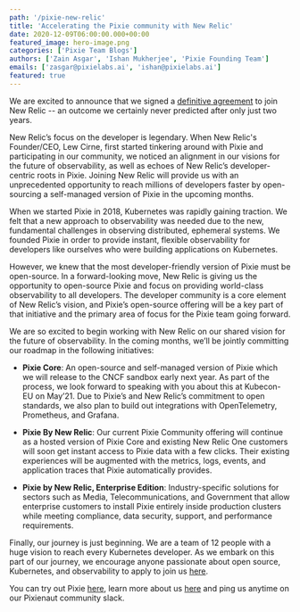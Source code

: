 ```yaml
---
path: '/pixie-new-relic'
title: 'Accelerating the Pixie community with New Relic'
date: 2020-12-09T06:00:00.000+00:00
featured_image: hero-image.png
categories: ['Pixie Team Blogs']
authors: ['Zain Asgar', 'Ishan Mukherjee', 'Pixie Founding Team']
emails: ['zasgar@pixielabs.ai', 'ishan@pixielabs.ai']
featured: true
---
```

We are excited to announce that we signed a [definitive agreement](http://blog.newrelic.com/product-news/pixie-developer-first-observability) to join New Relic -- an outcome we certainly never predicted after only just two years.

New Relic’s focus on the developer is legendary. When New Relic's Founder/CEO, Lew Cirne, first started tinkering around with Pixie and participating in our community, we noticed an alignment in our visions for the future of observability, as well as echoes of New Relic’s developer-centric roots in Pixie. Joining New Relic will provide us with an unprecedented opportunity to reach millions of developers faster by open-sourcing a self-managed version of Pixie in the upcoming months.

When we started Pixie in 2018, Kubernetes was rapidly gaining traction. We felt that a new approach to observability was needed due to the new, fundamental challenges in observing distributed, ephemeral systems. We founded Pixie in order to provide instant, flexible observability for developers like ourselves who were building applications on Kubernetes.

However, we knew that the most developer-friendly version of Pixie must be open-source. In a forward-looking move, New Relic is giving us the opportunity to open-source Pixie and focus on providing world-class observability to all developers. The developer community is a core element of New Relic’s vision, and Pixie’s open-source offering will be a key part of that initiative and the primary area of focus for the Pixie team going forward.

We are so excited to begin working with New Relic on our shared vision for the future of observability. In the coming months, we’ll be jointly committing our roadmap in the following initiatives:

* **Pixie Core**: An open-source and self-managed version of Pixie which we will release to the CNCF sandbox early next year. As part of the process, we look forward to speaking with you about this at Kubecon-EU on May’21. Due to Pixie’s and New Relic’s commitment to open standards, we also plan to build out integrations with OpenTelemetry, Prometheus, and Grafana.

* **Pixie By New Relic**: Our current Pixie Community offering will continue as a hosted version of Pixie Core and existing New Relic One customers will soon get instant access to Pixie data with a few clicks. Their existing experiences will be augmented with the metrics, logs, events, and application traces that Pixie automatically provides.

* **Pixie by New Relic, Enterprise Edition**: Industry-specific solutions for sectors such as Media, Telecommunications, and Government that allow enterprise customers to install Pixie entirely inside production clusters while meeting compliance, data security, support, and performance requirements.

Finally, our journey is just beginning. We are a team of 12 people with a huge vision to reach every Kubernetes developer. As we embark on this part of our journey, we encourage anyone passionate about open source, Kubernetes, and observability to apply to join us [here](https://pixielabs.ai/careers/).

You can try out Pixie [here](https://work.withpixie.ai/auth/signup?UTM=PXNR), learn more about us [here](https://px.dev/) and ping us anytime on our Pixienaut community slack.
